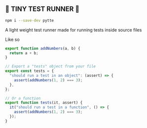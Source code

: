 ## 🧚 TINY TEST RUNNER 🧚

```bash
npm i --save-dev pytte
```

A light weight test runner made for running tests inside source files

Like so

```javascript
export function addNumbers(a, b) {
  return a + b;
}

// Export a "tests" object from your file
export const tests = {
  "should run a test in an object": (assert) => {
    assert(addNumbers(1, 2) === 3);
  },
};

// Or a function
export function tests(it, assert) {
  it("should run a test in a function", () => {
    assert(addNumbers(1, 2) === 3);
  });
}
```
